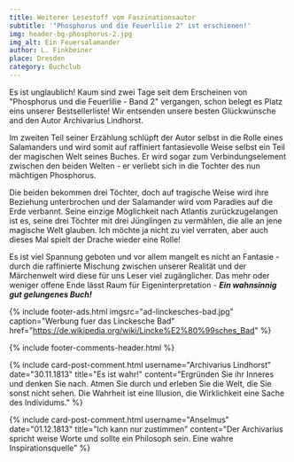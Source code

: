 ```yaml
---
title: Weiterer Lesestoff vom Faszinationsautor
subtitle: '"Phosphorus und die Feuerlilie 2" ist erschienen!'
img: header-bg-phosphorus-2.jpg
img_alt: Ein Feuersalamander
author: L. Finkbeiner
place: Dresden
category: Buchclub
---
```


Es ist unglaublich! Kaum sind zwei Tage seit dem Erscheinen von "Phosphorus und die Feuerlilie - Band 2" vergangen, schon belegt es Platz eins unserer Bestsellerliste! Wir entsenden unsere besten Glückwünsche and den Autor Archivarius Lindhorst.

Im zweiten Teil seiner Erzählung schlüpft der Autor selbst in die Rolle eines Salamanders und wird somit auf raffiniert fantasievolle Weise selbst ein Teil der magischen Welt seines Buches. Er wird sogar zum Verbindungselement zwischen den beiden Welten - er verliebt sich in die Tochter des nun mächtigen Phosphorus.

Die beiden bekommen drei Töchter, doch auf tragische Weise wird ihre Beziehung unterbrochen und der Salamander wird vom Paradies auf die Erde verbannt. Seine einzige Möglichkeit nach Atlantis zurückzugelangen ist es, seine drei Töchter mit drei Jünglingen zu vermählen, die alle an jene magische Welt glauben. Ich möchte ja nicht zu viel verraten, aber auch dieses Mal spielt der Drache wieder eine Rolle!

Es ist viel Spannung geboten und vor allem mangelt es nicht an Fantasie - durch die raffinierte Mischung zwischen unserer Realität und der Märchenwelt wird diese für uns Leser viel zugänglicher. Das mehr oder weniger offene Ende lässt Raum für Eigeninterpretation - **_Ein wahnsinnig gut gelungenes Buch!_**


{% include footer-ads.html 
  imgsrc="ad-linckesches-bad.jpg"
  caption="Werbung fuer das Linckesche Bad"
  href="https://de.wikipedia.org/wiki/Lincke%E2%80%99sches_Bad"
%}

{% include footer-comments-header.html %}

{% include card-post-comment.html 
  username="Archivarius Lindhorst"
  date="30.11.1813"
  title="Es ist wahr!"
  content="Ergründen Sie ihr Inneres und denken Sie nach. Atmen Sie durch und erleben Sie die Welt, die Sie sonst nicht sehen. Die Wahrheit ist eine Illusion, die Wirklichkeit eine Sache des Individums."
%}

{% include card-post-comment.html 
  username="Anselmus"
  date="01.12.1813"
  title="Ich kann nur zustimmen"
  content="Der Archivarius spricht weise Worte und sollte ein Philosoph sein. Eine wahre Inspirationsquelle"
%}